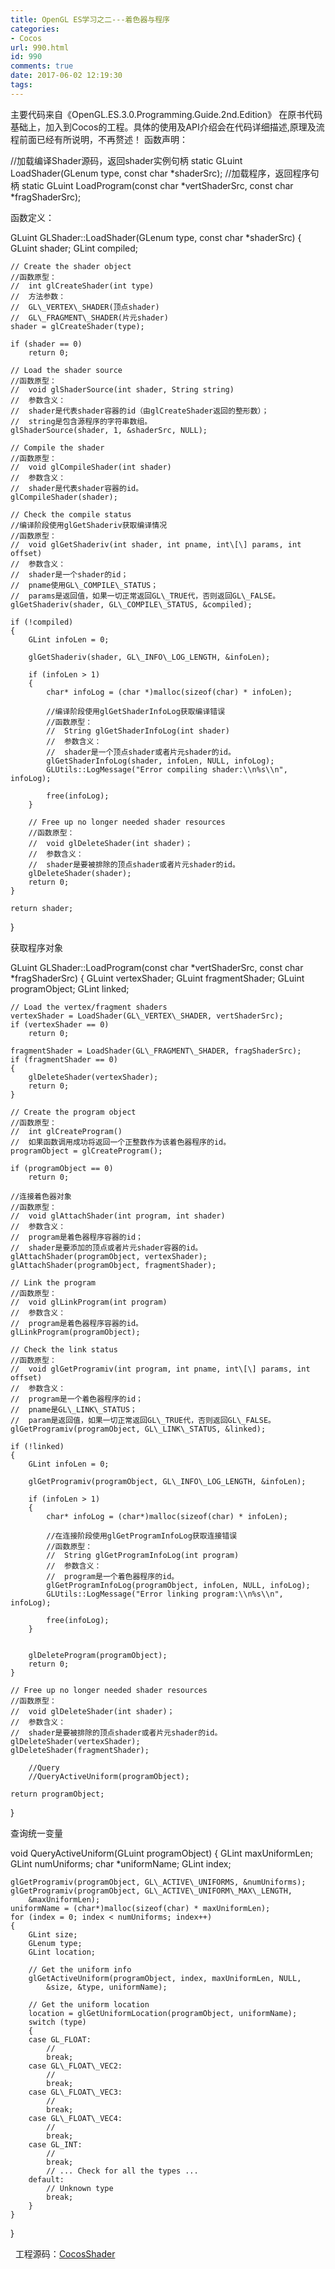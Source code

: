 ```yaml
---
title: OpenGL ES学习之二---着色器与程序
categories:
- Cocos
url: 990.html
id: 990
comments: true
date: 2017-06-02 12:19:30
tags:
---
```


主要代码来自《OpenGL.ES.3.0.Programming.Guide.2nd.Edition》 在原书代码基础上，加入到Cocos的工程。具体的使用及API介绍会在代码详细描述,原理及流程前面已经有所说明，不再赘述！ 函数声明：

//加载编译Shader源码，返回shader实例句柄
static GLuint LoadShader(GLenum type, const char *shaderSrc);
//加载程序，返回程序句柄
static GLuint LoadProgram(const char \*vertShaderSrc, const char \*fragShaderSrc);

函数定义：

GLuint GLShader::LoadShader(GLenum type, const char *shaderSrc)
{
	GLuint shader;
	GLint compiled;

	// Create the shader object
	//函数原型：
	//	int glCreateShader(int type)
	//	方法参数：
	//	GL\_VERTEX\_SHADER(顶点shader)
	//	GL\_FRAGMENT\_SHADER(片元shader)
	shader = glCreateShader(type);

	if (shader == 0)
		return 0;

	// Load the shader source
	//函数原型：
	//	void glShaderSource(int shader, String string)
	//	参数含义：
	//	shader是代表shader容器的id（由glCreateShader返回的整形数）；
	//	string是包含源程序的字符串数组。
	glShaderSource(shader, 1, &shaderSrc, NULL);

	// Compile the shader
	//函数原型：
	//	void glCompileShader(int shader)
	//	参数含义：
	//	shader是代表shader容器的id。
	glCompileShader(shader);

	// Check the compile status
	//编译阶段使用glGetShaderiv获取编译情况
	//函数原型：
	//	void glGetShaderiv(int shader, int pname, int\[\] params, int offset)
	//	参数含义：
	//	shader是一个shader的id；
	//	pname使用GL\_COMPILE\_STATUS；
	//	params是返回值，如果一切正常返回GL\_TRUE代，否则返回GL\_FALSE。
	glGetShaderiv(shader, GL\_COMPILE\_STATUS, &compiled);

	if (!compiled)
	{
		GLint infoLen = 0;

		glGetShaderiv(shader, GL\_INFO\_LOG_LENGTH, &infoLen);

		if (infoLen > 1)
		{
			char* infoLog = (char *)malloc(sizeof(char) * infoLen);

			//编译阶段使用glGetShaderInfoLog获取编译错误
			//函数原型：
			//	String glGetShaderInfoLog(int shader)
			//	参数含义：
			//	shader是一个顶点shader或者片元shader的id。
			glGetShaderInfoLog(shader, infoLen, NULL, infoLog);
			GLUtils::LogMessage("Error compiling shader:\\n%s\\n", infoLog);

			free(infoLog);
		}

		// Free up no longer needed shader resources
		//函数原型：
		//	void glDeleteShader(int shader)；
		//	参数含义：
		//	shader是要被排除的顶点shader或者片元shader的id。
		glDeleteShader(shader);
		return 0;
	}

	return shader;
}

获取程序对象

GLuint GLShader::LoadProgram(const char \*vertShaderSrc, const char \*fragShaderSrc)
{
	GLuint vertexShader;
	GLuint fragmentShader;
	GLuint programObject;
	GLint linked;

	// Load the vertex/fragment shaders
	vertexShader = LoadShader(GL\_VERTEX\_SHADER, vertShaderSrc);
	if (vertexShader == 0)
		return 0;

	fragmentShader = LoadShader(GL\_FRAGMENT\_SHADER, fragShaderSrc);
	if (fragmentShader == 0)
	{
		glDeleteShader(vertexShader);
		return 0;
	}

	// Create the program object
	//函数原型：
	//	int glCreateProgram()
	//	如果函数调用成功将返回一个正整数作为该着色器程序的id。
	programObject = glCreateProgram();

	if (programObject == 0)
		return 0;

	//连接着色器对象
	//函数原型：
	//	void glAttachShader(int program, int shader)
	//	参数含义：
	//	program是着色器程序容器的id；
	//	shader是要添加的顶点或者片元shader容器的id。
	glAttachShader(programObject, vertexShader);
	glAttachShader(programObject, fragmentShader);

	// Link the program
	//函数原型：
	//	void glLinkProgram(int program)
	//	参数含义：
	//	program是着色器程序容器的id。
	glLinkProgram(programObject);

	// Check the link status
	//函数原型：
	//	void glGetProgramiv(int program, int pname, int\[\] params, int offset)
	//	参数含义：
	//	program是一个着色器程序的id；
	//	pname是GL\_LINK\_STATUS；
	//	param是返回值，如果一切正常返回GL\_TRUE代，否则返回GL\_FALSE。
	glGetProgramiv(programObject, GL\_LINK\_STATUS, &linked);

	if (!linked)
	{
		GLint infoLen = 0;

		glGetProgramiv(programObject, GL\_INFO\_LOG_LENGTH, &infoLen);

		if (infoLen > 1)
		{
			char* infoLog = (char*)malloc(sizeof(char) * infoLen);

			//在连接阶段使用glGetProgramInfoLog获取连接错误
			//函数原型：
			//	String glGetProgramInfoLog(int program)
			//	参数含义：
			//	program是一个着色器程序的id。
			glGetProgramInfoLog(programObject, infoLen, NULL, infoLog);
			GLUtils::LogMessage("Error linking program:\\n%s\\n", infoLog);

			free(infoLog);
		}


		glDeleteProgram(programObject);
		return 0;
	}

	// Free up no longer needed shader resources
	//函数原型：
	//	void glDeleteShader(int shader)；
	//	参数含义：
	//	shader是要被排除的顶点shader或者片元shader的id。
	glDeleteShader(vertexShader);
	glDeleteShader(fragmentShader);

        //Query
        //QueryActiveUniform(programObject);

	return programObject;
}

查询统一变量

void QueryActiveUniform(GLuint programObject) {
	GLint maxUniformLen;
	GLint numUniforms;
	char *uniformName;
	GLint index;

	glGetProgramiv(programObject, GL\_ACTIVE\_UNIFORMS, &numUniforms);
	glGetProgramiv(programObject, GL\_ACTIVE\_UNIFORM\_MAX\_LENGTH,
		&maxUniformLen);
	uniformName = (char*)malloc(sizeof(char) * maxUniformLen);
	for (index = 0; index < numUniforms; index++)
	{
		GLint size;
		GLenum type;
		GLint location;

		// Get the uniform info
		glGetActiveUniform(programObject, index, maxUniformLen, NULL,
			&size, &type, uniformName);

		// Get the uniform location
		location = glGetUniformLocation(programObject, uniformName);
		switch (type)
		{
		case GL_FLOAT:
			//
			break;
		case GL\_FLOAT\_VEC2:
			//
			break;
		case GL\_FLOAT\_VEC3:
			//
			break;
		case GL\_FLOAT\_VEC4:
			//
			break;
		case GL_INT:
			//
			break;
			// ... Check for all the types ...
		default:
			// Unknown type
			break;
		}
	}
}

  工程源码：[CocosShader](https://github.com/max-xue/MyProject_Cocos)